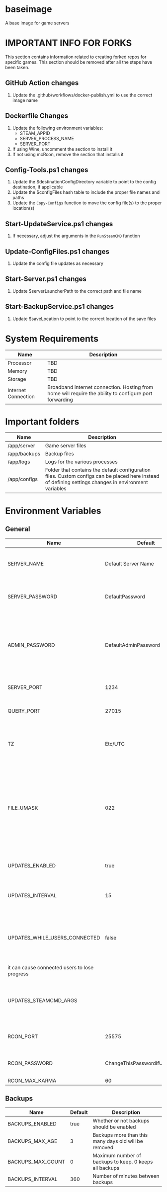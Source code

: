 # baseimage
A base image for game servers

# IMPORTANT INFO FOR FORKS
This section contains information related to creating forked repos for specific games. This section should be
removed after all the steps have been taken.

## GitHub Action changes
1. Update the .github/workflows/docker-publish.yml to use the correct image name

## Dockerfile Changes
1. Update the following environment variables:
    - STEAM_APPID
    - SERVER_PROCESS_NAME
    - SERVER_PORT
2. If using Wine, uncomment the section to install it
3. If not using mcRcon, remove the section that installs it

## Config-Tools.ps1 changes
1. Update the $destinationConfigDirectory variable to point to the config destination, if applicable
2. Update the $configFiles hash table to include the proper file names and paths
3. Update the `Copy-Configs` function to move the config file(s) to the proper location(s)

## Start-UpdateService.ps1 changes
1. If necessary, adjust the arguments in the `RunSteamCMD` function

## Update-ConfigFiles.ps1 changes
1. Update the config file updates as necessary

## Start-Server.ps1 changes
1. Update $serverLauncherPath to the correct path and file name

## Start-BackupService.ps1 changes
1. Update $saveLocation to point to the correct location of the save files

# System Requirements
| Name | Description |
| - | - |
| Processor | TBD |
| Memory | TBD |
| Storage | TBD |
| Internet Connection | Broadband internet connection. Hosting from home will require the ability to configure port forwarding |

# Important folders
| Name | Description |
| - | - |
| /app/server | Game server files |
| /app/backups | Backup files |
| /app/logs | Logs for the various processes |
| /app/configs | Folder that contains the default configuration files. Custom configs can be placed here instead of defining settings changes in environment variables |

# Environment Variables
## General
| Name | Default | Description |
| ---------------- | ------- | ----------- |
| SERVER_NAME | Default Server Name | The name to be displayed in the server list |
| SERVER_PASSWORD | DefaultPassword | The password to be used for the server |
| ADMIN_PASSWORD | DefaultAdminPassword | The password to be used for admin access to the server (CHANGE THIS FROM THE DEFAULT) |
| SERVER_PORT | 1234 | The port to be used by the server |
| QUERY_PORT | 27015 | The query port to be used by the server |
| TZ | Etc/UTC | Time zone for the server. A full list can be [found here](https://en.wikipedia.org/wiki/List_of_tz_database_time_zones)
| FILE_UMASK | 022 | umask value to use for configs, backups, and server files. [This article](https://www.digitalocean.com/community/tutorials/linux-permissions-basics-and-how-to-use-umask-on-a-vps) has a good explanation on permissions and how the umask works
| UPDATES_ENABLED | true | Whether to check for updates or not |
| UPDATES_INTERVAL | 15 | Number of minutes between update checks |
| UPDATES_WHILE_USERS_CONNECTED | false | Whether or not to run updates when users are connected. If set to true,
it can cause connected users to lose progress |
| UPDATES_STEAMCMD_ARGS | | Additional arguments to be passed to the steamcmd command |
| RCON_PORT | 25575 | RCON port, if available for the server
| RCON_PASSWORD | ChangeThisPasswordIfUsingRCON | Password to use if exposing RCON |
| RCON_MAX_KARMA | 60 | 

## Backups
| Name | Default | Description |
| ---------------- | ------- | ----------- |
| BACKUPS_ENABLED | true | Whether or not backups should be enabled |
| BACKUPS_MAX_AGE | 3 | Backups more than this many days old will be removed |
| BACKUPS_MAX_COUNT | 0 | Maximum number of backups to keep. 0 keeps all backups |
| BACKUPS_INTERVAL | 360 | Number of minutes between backups |


